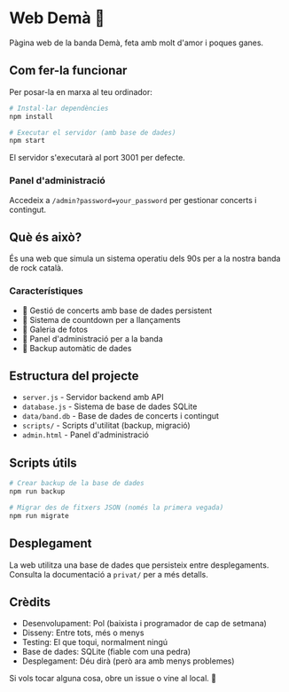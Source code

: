 # Web Demà 🎸

Pàgina web de la banda Demà, feta amb molt d'amor i poques ganes.

## Com fer-la funcionar

Per posar-la en marxa al teu ordinador:

```bash
# Instal·lar dependències
npm install

# Executar el servidor (amb base de dades)
npm start
```

El servidor s'executarà al port 3001 per defecte.

### Panel d'administració

Accedeix a `/admin?password=your_password` per gestionar concerts i contingut.

## Què és això?

És una web que simula un sistema operatiu dels 90s per a la nostra banda de rock català.

### Característiques

- 🎵 Gestió de concerts amb base de dades persistent
- 📅 Sistema de countdown per a llançaments
- 📸 Galeria de fotos
- 🔧 Panel d'administració per a la banda
- 💾 Backup automàtic de dades

## Estructura del projecte

- `server.js` - Servidor backend amb API
- `database.js` - Sistema de base de dades SQLite
- `data/band.db` - Base de dades de concerts i contingut
- `scripts/` - Scripts d'utilitat (backup, migració)
- `admin.html` - Panel d'administració

## Scripts útils

```bash
# Crear backup de la base de dades
npm run backup

# Migrar des de fitxers JSON (només la primera vegada)
npm run migrate
```

## Desplegament

La web utilitza una base de dades que persisteix entre desplegaments. Consulta la documentació a `privat/` per a més detalls.

## Crèdits

- Desenvolupament: Pol (baixista i programador de cap de setmana)
- Disseny: Entre tots, més o menys
- Testing: El que toqui, normalment ningú
- Base de dades: SQLite (fiable com una pedra)
- Desplegament: Déu dirà (però ara amb menys problemes)

Si vols tocar alguna cosa, obre un issue o vine al local. 🤘
